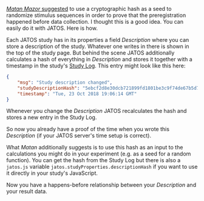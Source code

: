 [_Matan Mazor_ suggested](https://medium.com/@mazormatan/cryptographic-preregistration-from-newton-to-fmri-df0968377bb2) to use a cryptographic hash as a seed to randomize stimulus sequences in order to prove that the preregistration happened before data collection. I thought this is a good idea. You can easily do it with JATOS. Here is how.

Each JATOS study has in its properties a field _Description_ where you can store a description of the study. Whatever one writes in there is shown in the top of the study page. But behind the scene JATOS additionally calculates a hash of everything in _Description_ and stores it together with a timestamp in the study's [Study Log](http://www.jatos.org/Study-Log.html). This entry might look like this here:

```json
{
    "msg": "Study description changed",
    "studyDescriptionHash": "5ebcf2d8e30dcb721899fd1801be3c9f74de67b5d713ec00f50f94555b73ff69",
    "timestamp": "Tue, 23 Oct 2018 19:06:14 GMT"
}
```

Whenever you change the _Description_ JATOS recalculates the hash and stores a new entry in the Study Log. 

So now you already have a proof of the time when you wrote this _Description_ (if your JATOS server's time setup is correct).

What _Matan_ additionally suggests is to use this hash as an input to the calculations you might do in your experiment (e.g. as a seed for a random function). You can get the hash from the Study Log but there is also a `jatos.js` variable `jatos.studyProperties.descriptionHash` if you want to use it directly in your study's JavaScript.

Now you have a happens-before relationship between your _Description_ and your result data.
